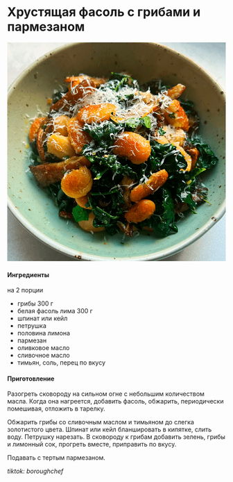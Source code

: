 ﻿---
image: ../pics/crispy-butter-beans.png
---
# Хрустящая фасоль с грибами и пармезаном

![Хрустящая фасоль с грибами и пармезаном](../pics/crispy-butter-beans.png)

#### Ингредиенты
на 2 порции

* грибы 300 г
* белая фасоль лима 300 г
* шпинат или кейл
* петрушка
* половина лимона
* пармезан
* оливковое масло
* сливочное масло
* тимьян, соль, перец по вкусу

#### Приготовление

Разогреть сковороду на сильном огне с небольшим количеством масла. Когда она нагреется, добавить фасоль, обжарить, периодически помешивая, отложить в тарелку. 

Обжарить грибы со сливочным маслом и тимьяном до слегка золотистого цвета. Шпинат или кейл бланшировать в кипятке, слить воду. Петрушку нарезать. В сковороду к грибам добавить зелень, грибы и лимонный сок, прогреть вместе, приправить по вкусу. 

Подавать с тертым пармезаном.

*tiktok: boroughchef*
